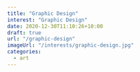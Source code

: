 ```yaml
---
title: "Graphic Design"
interest: "Graphic Design"
date: 2020-12-30T11:10:26+10:00
draft: true
url: "/graphic-design"
imageUrl: "/interests/graphic-design.jpg"
categories:
  - art
---
```

